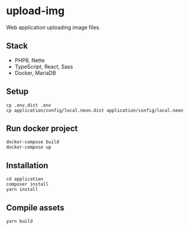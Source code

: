# upload-img

Web application uploading image files.

Stack
-----

- PHP8, Nette
- TypeScript, React, Sass
- Docker, MariaDB


Setup
-----

    cp .env.dist .env
    cp application/config/local.neon.dist application/config/local.neon

Run docker project
------------

	docker-compose build
	docker-compose up

Installation
------------

	cd application
	composer install
	yarn install

Compile assets
--------------

	yarn build
